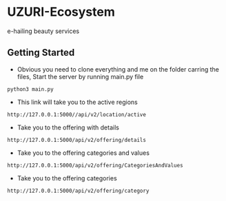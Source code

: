 # UZURI-Ecosystem
e-hailing beauty services

## Getting Started

* Obvious you need to clone everything and me on the folder carring the files, Start the server by running main.py file

```
python3 main.py
```

* This link will take you to the active regions

```
http://127.0.0.1:5000//api/v2/location/active   
```

* Take you to the offering with details

```
http://127.0.0.1:5000/api/v2/offering/details 
```

* Take you to the offering categories and values

```
http://127.0.0.1:5000/api/v2/offering/CategoriesAndValues
```

* Take you to the offering categories

```
http://127.0.0.1:5000/api/v2/offering/category 
```